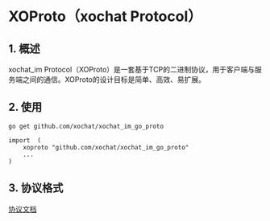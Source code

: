 # XOProto（xochat Protocol）

## 1. 概述

xochat_im Protocol（XOProto）是一套基于TCP的二进制协议，用于客户端与服务端之间的通信。XOProto的设计目标是简单、高效、易扩展。

## 2. 使用

```
go get github.com/xochat/xochat_im_go_proto
```

```
import  (
    xoproto "github.com/xochat/xochat_im_go_proto"
    ...
)
```

## 3. 协议格式

[协议文档](https://githubim.com/guide/proto.html)
